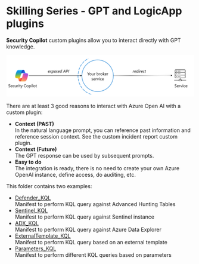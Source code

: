 # Skilling Series - GPT and LogicApp plugins

**Security Copilot** custom plugins allow you to interact directly with GPT knowledge.

<div align="center">
  <img src="https://github.com/mariocuomo/Experimenting-With-Security-Copilot/blob/main/img/api_broker.png" width="1000"> </img>
</div>

There are at least 3 good reasons to interact with Azure Open AI with a custom plugin:
- **Context (PAST)** <br>
In the natural language prompt, you can reference past information and reference session context. See the custom incident report custom plugin.
- **Context (Future)** <br>
The GPT response can be used by subsequent prompts.
- **Easy to do** <br>
The integration is ready, there is no need to create your own Azure OpenAI instance, define access, do auditing, etc.

This folder contains two examples:
- [Defender_KQL](https://github.com/mariocuomo/Experimenting-With-Security-Copilot/tree/main/skilling%20series/Day%201%20-%20KQL/Defender_KQL) <br>
  Manifest to perform KQL query against Advanced Hunting Tables
- [Sentinel_KQL](https://github.com/mariocuomo/Experimenting-With-Security-Copilot/tree/main/skilling%20series/Day%201%20-%20KQL/Sentinel_KQL) <br>
  Manifest to perform KQL query against Sentinel instance
- [ADX_KQL](https://github.com/mariocuomo/Experimenting-With-Security-Copilot/tree/main/skilling%20series/Day%201%20-%20KQL/ADX_KQL) <br>
  Manifest to perform KQL query against Azure Data Explorer
- [ExternalTemplate_KQL](https://github.com/mariocuomo/Experimenting-With-Security-Copilot/tree/main/skilling%20series/Day%201%20-%20KQL/ExternalTemplate_KQL) <br>
  Manifest to perform KQL query based on an external template
- [Parameters_KQL](https://github.com/mariocuomo/Experimenting-With-Security-Copilot/tree/main/skilling%20series/Day%201%20-%20KQL/Parameters_KQL) <br>
  Manifest to perform different KQL queries based on parameters



